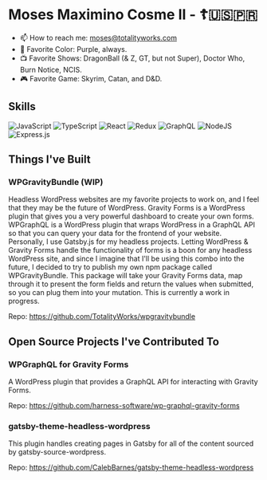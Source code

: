 # Moses Maximino Cosme II - ☦️🇺🇸🇵🇷

- 📫 How to reach me: moses@totalityworks.com
- 💜 Favorite Color: Purple, always.
- 📺 Favorite Shows: DragonBall (& Z, GT, but not Super), Doctor Who, Burn Notice, NCIS.
- 🎮 Favorite Game: Skyrim, Catan, and D&D.

## Skills

![JavaScript](https://img.shields.io/badge/javascript-%23323330.svg?style=for-the-badge&logo=javascript&logoColor=%23F7DF1E)
![TypeScript](https://img.shields.io/badge/typescript-%23007ACC.svg?style=for-the-badge&logo=typescript&logoColor=white)
![React](https://img.shields.io/badge/react-%2320232a.svg?style=for-the-badge&logo=react&logoColor=%2361DAFB)
![Redux](https://img.shields.io/badge/redux-%23593d88.svg?style=for-the-badge&logo=redux&logoColor=white)
![GraphQL](https://img.shields.io/badge/-GraphQL-E10098?style=for-the-badge&logo=graphql&logoColor=white)
![NodeJS](https://img.shields.io/badge/node.js-6DA55F?style=for-the-badge&logo=node.js&logoColor=white)
![Express.js](https://img.shields.io/badge/express.js-%23404d59.svg?style=for-the-badge&logo=express&logoColor=%2361DAFB)

## Things I've Built

### WPGravityBundle (WIP)
Headless WordPress websites are my favorite projects to work on, and I feel that they may be the future of WordPress.
Gravity Forms is a WordPress plugin that gives you a very powerful dashboard to create your own forms.
WPGraphQL is a WordPress plugin that wraps WordPress in a GraphQL API so that you can query your data for the frontend of your website.
Personally, I use Gatsby.js for my headless projects.
Letting WordPress & Gravity Forms handle the functionality of forms is a boon for any headless WordPress site, and since I imagine that I'll be using this combo into the future, I decided to try to publish my own npm package called WPGravityBundle.
This package will take your Gravity Forms data, map through it to present the form fields and return the values when submitted, so you can plug them into your mutation.
This is currently a work in progress.

Repo: https://github.com/TotalityWorks/wpgravitybundle

## Open Source Projects I've Contributed To

### WPGraphQL for Gravity Forms

A WordPress plugin that provides a GraphQL API for interacting with Gravity Forms.

Repo: https://github.com/harness-software/wp-graphql-gravity-forms

### gatsby-theme-headless-wordpress

This plugin handles creating pages in Gatsby for all of the content sourced by gatsby-source-wordpress.

Repo: https://github.com/CalebBarnes/gatsby-theme-headless-wordpress
